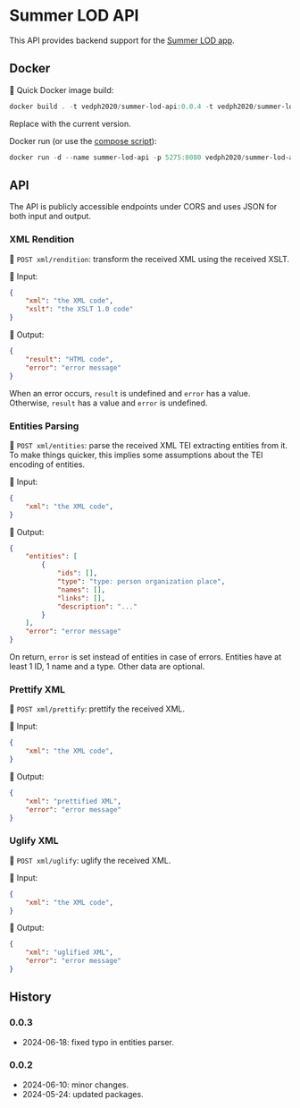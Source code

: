 ﻿# Summer LOD API

This API provides backend support for the [Summer LOD app](https://github.com/vedph/summer-lod-app).

## Docker

🐋 Quick Docker image build:

```ps1
docker build . -t vedph2020/summer-lod-api:0.0.4 -t vedph2020/summer-lod-api:latest
```

Replace with the current version.

Docker run (or use the [compose script](./docker-compose.yml)):

```ps1
docker run -d --name summer-lod-api -p 5275:8080 vedph2020/summer-lod-api:0.0.4
```

## API

The API is publicly accessible endpoints under CORS and uses JSON for both input and output.

### XML Rendition

🎯 `POST xml/rendition`: transform the received XML using the received XSLT.

🔼 Input:

```json
{
    "xml": "the XML code",
    "xslt": "the XSLT 1.0 code"
}
```

🔽 Output:

```json
{
    "result": "HTML code",
    "error": "error message"
}
```

When an error occurs, `result` is undefined and `error` has a value. Otherwise, `result` has a value and `error` is undefined.

### Entities Parsing

🎯 `POST xml/entities`: parse the received XML TEI extracting entities from it. To make things quicker, this implies some assumptions about the TEI encoding of entities.

🔼 Input:

```json
{
    "xml": "the XML code",
}
```

🔽 Output:

```json
{
    "entities": [
        {
            "ids": [],
            "type": "type: person organization place",
            "names": [],
            "links": [],
            "description": "..."
        }
    ],
    "error": "error message"
}
```

On return, `error` is set instead of entities in case of errors. Entities have at least 1 ID, 1 name and a type. Other data are optional.

### Prettify XML

🎯 `POST xml/prettify`: prettify the received XML.

🔼 Input:

```json
{
    "xml": "the XML code",
}
```

🔽 Output:

```json
{
    "xml": "prettified XML",
    "error": "error message"
}
```

### Uglify XML

🎯 `POST xml/uglify`: uglify the received XML.

🔼 Input:

```json
{
    "xml": "the XML code",
}
```

🔽 Output:

```json
{
    "xml": "uglified XML",
    "error": "error message"
}
```

## History

### 0.0.3

- 2024-06-18: fixed typo in entities parser.

### 0.0.2
 
- 2024-06-10: minor changes.
- 2024-05-24: updated packages.
